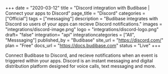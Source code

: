 +++
date = "2020-03-12"
title = "Discord integration with Budibase | Connect your apps to Discord"
page_title = "Discord"
categories = ["Official"] 
tags = ["messaging"] 
description = "Budibase integrates with Discord so users of your apps can recieve Discord notifications."
images = "integrations/discord-image.png"
logo = "integrations/discord-logo.png"
draft= "false"
integration= "api"
integrationcategories = ["All", "Messsaging"]
published_by = "Budibase"
site_url = "https://discord.com/"
plan = "Free"
docs_url = "https://docs.budibase.com"
status = "Live" 
+++

Connect Budibase to Discord, and recieve notifications when an event is triggered within your apps. Discord is an instant messaging and digital distribution platform designed for voice calls, text messaging and more.